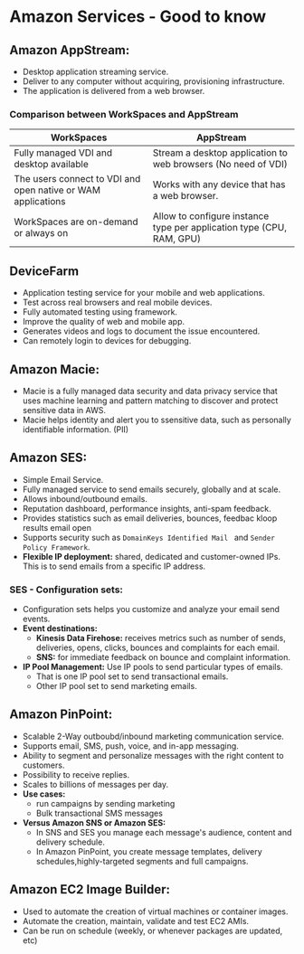 # Amazon Services - Good to know

## Amazon AppStream:

- Desktop application streaming service.
- Deliver to any computer without acquiring, provisioning infrastructure.
- The application is delivered from a web browser.

### Comparison between WorkSpaces and AppStream

| **WorkSpaces**                                               | **AppStream**                                                         |
|--------------------------------------------------------------|-----------------------------------------------------------------------|
| Fully managed VDI and desktop available                      | Stream a desktop application to web browsers (No need of VDI)         |
| The users connect to VDI and open native or WAM applications | Works with any device that has a web browser.                         |
| WorkSpaces are on-demand or always on                        | Allow to configure instance type per application type (CPU, RAM, GPU) |

## DeviceFarm

- Application testing service for your mobile and web applications.
- Test across real browsers and real mobile devices.
- Fully automated testing using framework.
- Improve the quality of web and mobile app.
- Generates videos and logs to document the issue encountered.
- Can remotely login to devices for debugging.

## Amazon Macie:

- Macie is a fully managed data security and data privacy service that uses machine learning and pattern matching to discover
  and protect sensitive data in AWS.
- Macie helps identity and alert you to ssensitive data, such as personally identifiable information. (PII)

## Amazon SES:

- Simple Email Service.
- Fully managed service to send emails securely, globally and at scale.
- Allows inbound/outbound emails.
- Reputation dashboard, performance insights, anti-spam feedback.
- Provides statistics such as email deliveries, bounces, feedbac kloop results email open
- Supports security such as `DomainKeys Identified Mail ` and `Sender Policy Framework`.
- **Flexible IP deployment:** shared, dedicated and customer-owned IPs. This is to send emails from a specific IP address.

### SES - Configuration sets:

- Configuration sets helps you customize and analyze your email send events.
- **Event destinations:**
  - **Kinesis Data Firehose:** receives metrics such as number of sends, deliveries, opens, clicks, bounces and complaints for each email.
  - **SNS:** for immediate feedback on bounce and complaint information.
- **IP Pool Management:** Use IP pools to send particular types of emails.
  - That is one IP pool set to send transactional emails.
  - Other IP pool set to send marketing emails.

## Amazon PinPoint:

- Scalable 2-Way outboubd/inbound marketing communication service.
- Supports email, SMS, push, voice, and in-app messaging.
- Ability to segment and personalize messages with the right content to customers.
- Possibility to receive replies.
- Scales to billions of messages per day.
- **Use cases:**
  - run campaigns by sending marketing
  - Bulk transactional SMS messages
- **Versus Amazon SNS or Amazon SES:**
  - In SNS and SES you manage each message's audience, content and delivery schedule.
  - In Amazon PinPoint, you create message templates, delivery schedules,highly-targeted segments and full campaigns.
 
## Amazon EC2 Image Builder:
- Used to automate the creation of virtual machines or container images.
- Automate the creation, maintain, validate and test EC2 AMIs.
- Can be run on schedule (weekly, or whenever packages are updated, etc)
